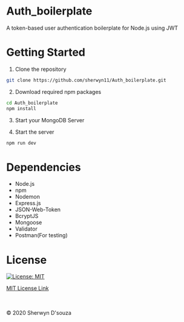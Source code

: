 # Auth_boilerplate

 A token-based user authentication boilerplate for Node.js using JWT

# Getting Started

1. Clone the repository
```bash
git clone https://github.com/sherwyn11/Auth_boilerplate.git
```
2. Download required npm packages
```bash
cd Auth_boilerplate
npm install
```
3. Start your MongoDB Server

4. Start the server
```bash
npm run dev
```

# Dependencies
<ul>
 <li>Node.js</li>
 <li>npm</li>
 <li>Nodemon</li>
 <li>Express.js</li>
 <li>JSON-Web-Token</li>
 <li>BcryptJS</li>
 <li>Mongoose</li>
 <li>Validator</li>
 <li>Postman(For testing)</li>
</ul>

# License

[![License: MIT](https://img.shields.io/badge/License-MIT-yellow.svg)](https://opensource.org/licenses/MIT)

[MIT License Link](https://github.com/sherwyn11/Auth_boilerplate/blob/master/LICENSE)

<br></br>
© 2020 Sherwyn D'souza
